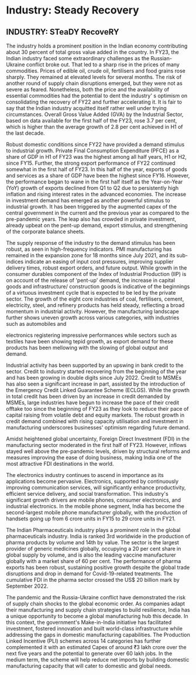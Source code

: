 # Industry: Steady Recovery

## INDUSTRY: STeaDY RecoveRY

<!-- image -->

The industry holds a prominent position in the Indian economy contributing about 30 percent  of  total  gross  value  added  in  the  country.  In  FY23,  the  Indian  industry  faced some extraordinary challenges as the Russian-Ukraine conflict broke out. That led to a sharp rise in the prices of many commodities. Prices of edible oil, crude oil, fertilisers and food grains rose sharply. They remained at elevated levels for several months. The risk of another round of supply chain disruptions emerged, but they were not as severe as feared. Nonetheless, both the price and the availability of essential commodities had the potential to dent the industry' s optimism on consolidating the recovery of FY22 and further accelerating it. It is fair to say that the Indian industry acquitted itself rather well under trying circumstances. Overall Gross Value Added (GVA) by the Industrial Sector, based on data available for the first half of the FY23, rose 3.7 per cent, which is higher than the average growth of 2.8 per cent achieved in H1 of the last decade.

Robust domestic conditions since FY22 have provided a demand stimulus to industrial growth. Private Final Consumption Expenditure (PFCE) as a share of GDP in H1 of FY23 was the highest among all half years, H1 or H2, since FY15. Further, the strong export performance of FY22 continued somewhat in the first half of FY23. In this half of the year, exports of goods and services as a share of GDP have been the highest since FY16. However, the performance began to wane in the first half itself as the Year-on-Year (YoY) growth of exports declined from Q1 to Q2 due to persistently high inflation and rising interest rates in the advanced economies. The increase in investment demand has emerged as another powerful stimulus to industrial growth. It has been triggered by the augmented capex of the central government in the current and the previous year as compared to the pre-pandemic years. The leap also has crowded in private investment, already upbeat on the pent-up demand, export stimulus, and strengthening of the corporate balance sheets.

The supply response of the industry to the demand stimulus has been robust, as seen in high-frequency indicators. PMI manufacturing has remained in the expansion zone for 18 months since July 2021, and its sub-indices indicate an easing of input cost pressures, improving supplier delivery times, robust export orders, and future output. While growth in  the  consumer durables component of the Index of Industrial Production (IIP) is on account of the release of 'pent-up' demand, the increase in capital goods and infrastructure/ construction goods is indicative of the beginnings of a virtuous investment cycle that is expected to be led by the private sector. The growth of the eight core industries of coal, fertilisers, cement, electricity, steel, and refinery products has held steady, reflecting a broad momentum in industrial activity. However, the manufacturing landscape further shows uneven growth across various categories, with industries such as automobiles and

electronics registering impressive performances while sectors such as textiles have been showing tepid growth, as export demand for these products has been mellowing with the slowing of global output and demand.

Industrial activity has been supported by an upswing in bank credit to the sector. Credit to industry started recovering from the beginning of the year and has been growing in double digits since July 2022. Credit to MSMEs has also seen a significant increase in part,  assisted  by  the  introduction  of  the  Emergency  Credit  Linked  Guarantee  Scheme (ECLGS).  While  the  growth  in  total  credit  has  been  driven  by  an  increase  in  credit demanded by MSMEs, large industries have begun to increase the pace of their credit offtake too since the beginning of FY23 as they look to reduce their pace of capital raising from volatile  debt  and  equity  markets.  The  robust  growth  in  credit  demand  combined with rising capacity utilisation and investment in manufacturing underscores businesses' optimism regarding future demand.

Amidst heightened global uncertainty, Foreign Direct Investment (FDI) in the manufacturing sector moderated in the first half of FY23. However, inflows stayed well above the pre-pandemic levels, driven by structural reforms and measures improving the ease of doing business, making India one of the most attractive FDI destinations in the world.

The electronics industry continues to ascend in importance as its applications become pervasive. Electronics, supported by continuously improving communication services, will significantly enhance productivity, efficient service delivery, and social transformation. This industry's significant growth drivers are mobile phones, consumer electronics, and industrial electronics. In the mobile phone segment, India has become the second-largest mobile phone manufacturer globally, with the production of handsets going up from 6 crore units in FY15 to 29 crore units in FY21.

The Indian Pharmaceuticals industry plays a prominent role in the global pharmaceuticals industry. India is ranked 3rd worldwide in the production of pharma products by volume and  14th  by  value.  The  sector  is  the  largest  provider  of  generic  medicines  globally, occupying a 20 per cent share in global supply by volume, and is also the leading vaccine manufacturer globally with a market share of 60 per cent. The performance of pharma exports has been robust, sustaining positive growth despite the global trade disruptions and drop in demand for Covid-19-related treatments. The cumulative FDI in the pharma sector crossed the US$ 20 billion mark by September 2022.

The pandemic and the Russia-Ukraine conflict have demonstrated the risk of supply chain shocks to the global economic order. As companies adapt their manufacturing and supply chain strategies to build resilience, India has a unique opportunity to become a global manufacturing hub this decade. In this context, the government's Make-in-India initiative has facilitated investment, fostered innovation and built world-class infrastructure while addressing  the  gaps  in  domestic  manufacturing  capabilities.  The  Production  Linked Incentive  (PLI)  schemes  across  14  categories  has  further  complemented  it  with  an estimated Capex of around ₹3 lakh crore over the next five years and the potential to generate over 60 lakh jobs. In the medium term, the scheme will help reduce net imports by building domestic manufacturing capacity that will cater to domestic and global needs.